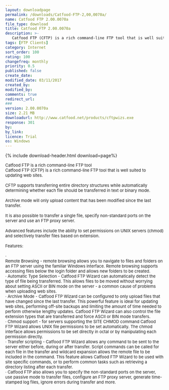 ```yaml
---
layout: downloadpage
permalink: /downloads/Catfood-FTP-2,00,0070a/
name: Catfood FTP 2.00.0070a
file_type: download
title: Catfood FTP 2.00.0070a
description: >-
   Catfood FTP (CFTP) is a rich command-line FTP tool that is well suited to updating web sites.
tags: [FTP Clients]
category: Internet
sort_order: 100
rating: 100
changefreq: monthly
priority: 0.5
published: false
create_date:
modified_date: 03/11/2017
created_by:
modified_by:
comments: true
redirect_url:
###
version: 2.00.0070a
size: 2.21 MB
downloadurl: http://www.catfood.net/products/cftpwizs.exe
response: 301
by:
by_link:
licence: Trial
os: Windows
---
```


{% include download-header.html download=page%}

<p style="fix-download-text !important">
<p><font size="2">Catfood FTP is a rich command-line FTP tool <br />
Catfood FTP (CFTP) is a rich command-line FTP tool that is well suited to updating web sites. <br />
<br />
CFTP supports transferring entire directory structures while automatically determining whether each file should be transferred in text or binary mode. <br />
<br />
Archive mode will only upload content that has been modified since the last transfer. <br />
<br />
It is also possible to transfer a single file, specify non-standard ports on the server and use an FTP proxy server. <br />
<br />
Advanced features include the ability to set permissions on UNIX servers (chmod) and selectively transfer files based on extension. <br />
<br />
Features: <br />
<br />
· <br />
Remote Browsing - remote browsing allows you to navigate to files and folders on an FTP server using the familiar Windows interface. Remote browsing supports accessing files below the login folder and allows new folders to be created. <br />
· Automatic Type Selection - Catfood FTP Wizard can automatically detect the type of file being transferred. This allows files to be moved without worrying about setting ASCII or BIN mode on the server - a common cause of problems when uploading web sites. <br />
· Archive Mode - Catfood FTP Wizard can be configured to only upload files that have changed since the last transfer. This powerful feature is ideal for updating web sites, performing off-site backups and limiting the amount of time needed to perform otherwise lengthy updates. Catfood FTP Wizard can also control the file extension types that are transferred and force ASCII or BIN mode transfers. <br />
· Chmod support - for servers supporting the SITE CHMOD command Catfood FTP Wizard allows UNIX file permissions to be set automatically. The chmod interface allows permissions to be set directly in octal or by manipulating each permission directly. <br />
· Transfer scripting - Catfood FTP Wizard allows any command to be sent to the server either before, during or after transfer. Script commands can be called for each file in the transfer and wildcard expansion allows the remote file to be included in the command. This feature allows Catfood FTP Wizard to be used with site specific commands, or to perform common tasks such as retrieving a directory listing after each transfer. <br />
· Catfood FTP also allows you to specify the non-standard ports on the server, use passive mode to transfer files, configure an FTP proxy server, generate time-stamped log files, ignore errors during transfer and more. <br />
<br />
</font></p></p>
